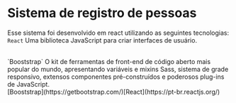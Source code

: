 # Sistema de registro de pessoas
Esse sistema foi desenvolvido em react utilizando as seguintes tecnologias:<br/>
`React`
  Uma biblioteca JavaScript para criar interfaces de usuário.
 
 <br/>
`Booststrap`
  O kit de ferramentas de front-end de código aberto mais popular do mundo, apresentando variáveis e mixins Sass, sistema de grade responsivo, extensos componentes pré-construídos e poderosos plug-ins de JavaScript.
  <br/>
  [Booststrap](https://getbootstrap.com/)[React](https://pt-br.reactjs.org/)
